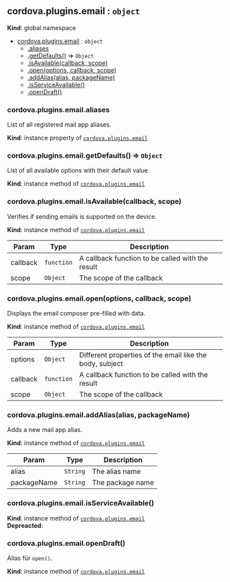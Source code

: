 <a name="cordova.plugins.email"></a>

## cordova.plugins.email : <code>object</code>
**Kind**: global namespace  

* [cordova.plugins.email](#cordova.plugins.email) : <code>object</code>
    * [.aliases](#cordova.plugins.email+aliases)
    * [.getDefaults()](#cordova.plugins.email+getDefaults) ⇒ <code>Object</code>
    * [.isAvailable(callback, scope)](#cordova.plugins.email+isAvailable)
    * [.open(options, callback, scope)](#cordova.plugins.email+open)
    * [.addAlias(alias, packageName)](#cordova.plugins.email+addAlias)
    * [.isServiceAvailable()](#cordova.plugins.email+isServiceAvailable)
    * [.openDraft()](#cordova.plugins.email+openDraft)

<a name="cordova.plugins.email+aliases"></a>

### cordova.plugins.email.aliases
List of all registered mail app aliases.

**Kind**: instance property of <code>[cordova.plugins.email](#cordova.plugins.email)</code>  
<a name="cordova.plugins.email+getDefaults"></a>

### cordova.plugins.email.getDefaults() ⇒ <code>Object</code>
List of all available options with their default value.

**Kind**: instance method of <code>[cordova.plugins.email](#cordova.plugins.email)</code>  
<a name="cordova.plugins.email+isAvailable"></a>

### cordova.plugins.email.isAvailable(callback, scope)
Verifies if sending emails is supported on the device.

**Kind**: instance method of <code>[cordova.plugins.email](#cordova.plugins.email)</code>  

| Param | Type | Description |
| --- | --- | --- |
| callback | <code>function</code> | A callback function to be called with the result |
| scope | <code>Object</code> | The scope of the callback |

<a name="cordova.plugins.email+open"></a>

### cordova.plugins.email.open(options, callback, scope)
Displays the email composer pre-filled with data.

**Kind**: instance method of <code>[cordova.plugins.email](#cordova.plugins.email)</code>  

| Param | Type | Description |
| --- | --- | --- |
| options | <code>Object</code> | Different properties of the email like the body, subject |
| callback | <code>function</code> | A callback function to be called with the result |
| scope | <code>Object</code> | The scope of the callback |

<a name="cordova.plugins.email+addAlias"></a>

### cordova.plugins.email.addAlias(alias, packageName)
Adds a new mail app alias.

**Kind**: instance method of <code>[cordova.plugins.email](#cordova.plugins.email)</code>  

| Param | Type | Description |
| --- | --- | --- |
| alias | <code>String</code> | The alias name |
| packageName | <code>String</code> | The package name |

<a name="cordova.plugins.email+isServiceAvailable"></a>

### cordova.plugins.email.isServiceAvailable()
**Kind**: instance method of <code>[cordova.plugins.email](#cordova.plugins.email)</code>  
**Depreacted**:   
<a name="cordova.plugins.email+openDraft"></a>

### cordova.plugins.email.openDraft()
Alias für `open()`.

**Kind**: instance method of <code>[cordova.plugins.email](#cordova.plugins.email)</code>  
